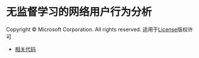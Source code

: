# 无监督学习的网络用户行为分析
Copyright © Microsoft Corporation. All rights reserved.
  适用于[License](https://github.com/Microsoft/ai-edu/blob/master/LICENSE.md)版权许可

- [相关代码](https://github.com/linlinyaoyao/TensorFlowPro)

